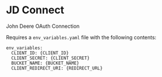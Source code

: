 # JD Connect
 John Deere OAuth Connection

Requires a `env_variables.yaml` file with the following contents:
```
env_variables:
  CLIENT_ID: {CLIENT_ID}
  CLIENT_SECRET: {CLIENT_SECRET}
  BUCKET_NAME: {BUCKET_NAME}
  CLIENT_REDIRECT_URI: {REDIRECT_URL}
```